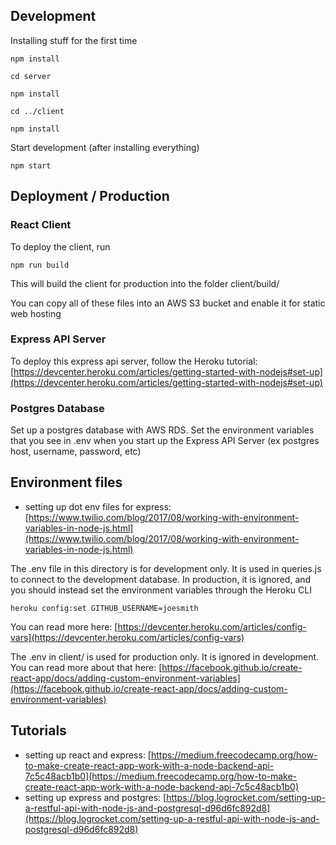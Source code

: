## Development

Installing stuff for the first time

    npm install

    cd server

    npm install

    cd ../client

    npm install


Start development (after installing everything)

    npm start



## Deployment / Production
### React Client
To deploy the client, run

    npm run build

This will build the client for production into the folder client/build/

You can copy all of these files into an AWS S3 bucket and enable it for static web hosting


### Express API Server
To deploy this express api server, follow the Heroku tutorial: [https://devcenter.heroku.com/articles/getting-started-with-nodejs#set-up](https://devcenter.heroku.com/articles/getting-started-with-nodejs#set-up)


### Postgres Database
Set up a postgres database with AWS RDS. Set the environment variables that you see in .env when you start up the Express API Server (ex postgres host, username, password, etc)



## Environment files
- setting up dot env files for express: [https://www.twilio.com/blog/2017/08/working-with-environment-variables-in-node-js.html](https://www.twilio.com/blog/2017/08/working-with-environment-variables-in-node-js.html)

The .env file in this directory is for development only. It is used in queries.js to connect to the development database. In production, it is ignored, and you should instead set the environment variables through the Heroku CLI

    heroku config:set GITHUB_USERNAME=joesmith

You can read more here: [https://devcenter.heroku.com/articles/config-vars](https://devcenter.heroku.com/articles/config-vars)


The .env in client/ is used for production only. It is ignored in development. You can read more about that here: [https://facebook.github.io/create-react-app/docs/adding-custom-environment-variables](https://facebook.github.io/create-react-app/docs/adding-custom-environment-variables)








## Tutorials
- setting up react and express: [https://medium.freecodecamp.org/how-to-make-create-react-app-work-with-a-node-backend-api-7c5c48acb1b0](https://medium.freecodecamp.org/how-to-make-create-react-app-work-with-a-node-backend-api-7c5c48acb1b0)
- setting up express and postgres: [https://blog.logrocket.com/setting-up-a-restful-api-with-node-js-and-postgresql-d96d6fc892d8](https://blog.logrocket.com/setting-up-a-restful-api-with-node-js-and-postgresql-d96d6fc892d8)
